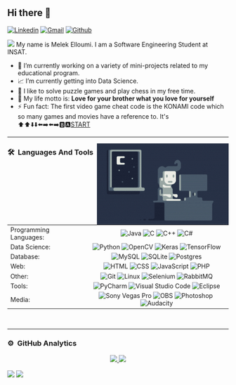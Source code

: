 ## Hi there 👋
[![Linkedin](https://img.shields.io/badge/-melek_elloumi-blue?style=flat&logo=Linkedin&logoColor=white)](https://www.linkedin.com/in/melek-elloumi/) [![Gmail](https://img.shields.io/badge/-melek_elloumi-c14438?style=flat&logo=Gmail&logoColor=white)](mailto:melek.elloumi@insat.ucar.tn) [![Github](https://img.shields.io/github/followers/MelekElloumi?label=Follow&style=social)](https://github.com/MelekElloumi) 

<img src="https://readme-typing-svg.herokuapp.com?lines=Software+Engineering+Student;Data%20Science%20Enthusiast;Problem%20Solver&center=false&width=500&height=50">
My name is Melek Elloumi. I am a Software Engineering Student at INSAT. 

- 🔭&nbsp;I’m currently working on a variety of mini-projects related to my educational program.
- 📈&nbsp;I’m currently getting into Data Science.
- 🎲&nbsp;I like to solve puzzle games and play chess in my free time.
- 💫&nbsp;My life motto is: **Love for your brother what you love for yourself**
- ⚡&nbsp;Fun fact: The first video game cheat code is the KONAMI code which so many games and movies have a reference to. It's ⬆️⬆️⬇️⬇️⬅️➡️⬅️➡️🅱️🅰️<ins>START</ins>

---------------------------------------------------------------------------------------------------------------
<img alt="Night Coding" src="https://raw.githubusercontent.com/AVS1508/AVS1508/master/assets/Night-Coding.gif" align="right"/>

### 🛠 &nbsp;**Languages And Tools**

|  |  |
| :----------- | :-----------: |
|Programming Languages: | ![Java](https://img.shields.io/badge/-Java-05122A?style=flat&logo=Java&logoColor=FFA518)&nbsp;![C](https://img.shields.io/badge/-C-05122A?style=flat&logo=C&logoColor=A8B9CC)&nbsp;![C++](https://img.shields.io/badge/-C++-05122A?style=flat&logo=C%2B%2B&logoColor=00599C)&nbsp;![C#](https://img.shields.io/badge/c%23-05122A?style=flat&logo=c-sharp)|
| Data Science: | ![Python](https://img.shields.io/badge/-Python-05122A?style=flat&logo=python)&nbsp;![OpenCV](https://img.shields.io/badge/OpenCV-05122A?style=flat&logo=OpenCV)&nbsp;![Keras](https://img.shields.io/badge/Keras-05122A?style=flat&logo=Keras)&nbsp;![TensorFlow](https://img.shields.io/badge/TensorFlow-05122A?style=flat&logo=TensorFlow)
| Database: |![MySQL](https://img.shields.io/badge/mysql-05122A?style=flat&logo=mysql&logoColor=white)&nbsp;![SQLite](https://img.shields.io/badge/sqlite-05122A?style=flat&logo=sqlite&logoColor=white)&nbsp;![Postgres](https://img.shields.io/badge/postgres-05122A?style=flat&logo=postgresql&logoColor=white)
| Web: |![HTML](https://img.shields.io/badge/-HTML-05122A?style=flat&logo=HTML5)&nbsp;![CSS](https://img.shields.io/badge/-CSS-05122A?style=flat&logo=CSS3&logoColor=1572B6)&nbsp;![JavaScript](https://img.shields.io/badge/javascript-05122A.svg?style=flat&logo=javascript)&nbsp;![PHP](https://img.shields.io/badge/php-05122A.svg?style=flat&logo=php)
| Other: |![Git](https://img.shields.io/badge/-Git-05122A?style=flat&logo=git)&nbsp;![Linux](https://img.shields.io/badge/Linux-05122A?style=flat&logo=linux)&nbsp;![Selenium](https://img.shields.io/badge/-selenium-05122A?style=flat&logo=selenium)&nbsp;![RabbitMQ](https://img.shields.io/badge/Rabbitmq-05122A?style=flat&logo=rabbitmq)
| Tools: |![PyCharm](https://img.shields.io/badge/pycharm-05122A?style=flat&logo=pycharm)&nbsp;![Visual Studio Code](https://img.shields.io/badge/Visual%20Studio%20Code-05122A?style=flat&logo=visual-studio-code)&nbsp;![Eclipse](https://img.shields.io/badge/Eclipse-05122A?style=flat&logo=Eclipse)
| Media:|![Sony Vegas Pro](https://img.shields.io/badge/-Sony%20Vegas%20Pro-05122A?style=flat)&nbsp;![OBS](https://img.shields.io/badge/-OBS-05122A?style=flat)&nbsp;![Photoshop](https://img.shields.io/badge/-Photoshop-05122A?style=flat&logo=adobe-photoshop)&nbsp;![Audacity](https://img.shields.io/badge/Audacity-05122A?style=flat&logo=audacity&logoColor=white)

<br>

---------------------------------------------------------------------------------------------------------------
### ⚙️ &nbsp;**GitHub Analytics**

<p align="center">
<a href="https://github.com/MelekElloumi">
  <img height="180em" src="https://github-readme-stats-eight-theta.vercel.app/api?username=MelekElloumi&show_icons=true&theme=algolia&include_all_commits=true&count_private=true&hide=prs,issues"/>
  <img height="180em" src="https://github-readme-stats-eight-theta.vercel.app/api/top-langs/?username=MelekElloumi&layout=compact&langs_count=8&theme=algolia&hide=jupyter%20notebook"/>
</a>
</p>
<img align="center" src="https://github-readme-stats.vercel.app/api/top-langs/?username=MelekElloumi&layout=compact&theme=rogue"/>
<img align="center" src="https://github-readme-streak-stats.herokuapp.com/?user=MelekElloumi&theme=algolia"/>
